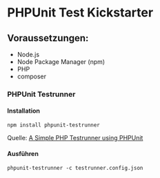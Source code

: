 # PHPUnit Test Kickstarter

## Voraussetzungen:

* Node.js
* Node Package Manager (npm)
* PHP
* composer

### PHPUnit Testrunner

#### Installation

`npm install phpunit-testrunner`

Quelle: [A Simple PHP Testrunner using PHPUnit](http://uyi.ehondor.com/blog/simple-php-testrunner-using-phpunit/)

#### Ausführen

`phpunit-testrunner -c testrunner.config.json`

